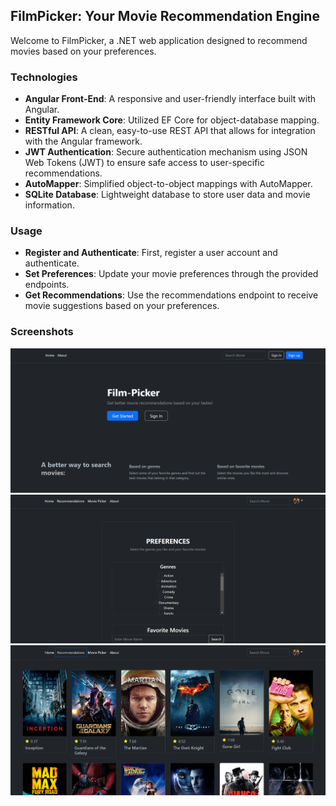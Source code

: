 
## FilmPicker: Your Movie Recommendation Engine
Welcome to FilmPicker, a .NET web application designed to recommend movies based on your preferences.
### Technologies
- **Angular Front-End**: A responsive and user-friendly interface built with Angular.
- **Entity Framework Core**: Utilized EF Core for object-database mapping.
- **RESTful API**: A clean, easy-to-use REST API that allows for integration with the Angular framework.
- **JWT Authentication**: Secure authentication mechanism using JSON Web Tokens (JWT) to ensure safe access to user-specific recommendations.
- **AutoMapper**: Simplified object-to-object mappings with AutoMapper.
- **SQLite Database**: Lightweight database to store user data and movie information.


### Usage
- **Register and Authenticate**: First, register a user account and authenticate.
- **Set Preferences**: Update your movie preferences through the provided endpoints.
- **Get Recommendations**: Use the recommendations endpoint to receive movie suggestions based on your preferences.

### Screenshots
![Main page](https://raw.githubusercontent.com/stefali1-dev/Film-Picker/main/screenshots/Screenshot1.png)
![Register page](https://raw.githubusercontent.com/stefali1-dev/Film-Picker/main/screenshots/Screenshot3.png)
![Recommandation page](https://raw.githubusercontent.com/stefali1-dev/Film-Picker/main/screenshots/Screenshot2.png)
